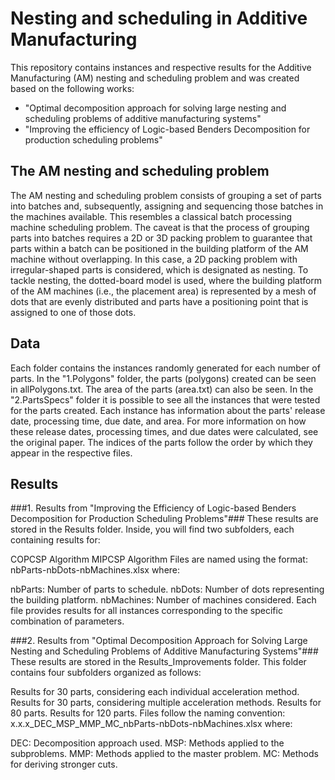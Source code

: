 # Nesting and scheduling in Additive Manufacturing
This repository contains instances and respective results for the Additive Manufacturing (AM) nesting and scheduling problem and was created based on the following works:
 - "Optimal decomposition approach for solving large nesting and scheduling problems of additive manufacturing systems"
 - "Improving the efficiency of Logic-based Benders Decomposition for production scheduling problems"

## The AM nesting and scheduling problem
The AM nesting and scheduling problem consists of grouping a set of parts into batches and, subsequently, assigning and sequencing those batches in the machines available. This resembles a classical batch processing machine scheduling problem. The caveat is that the process of grouping parts into batches requires a 2D or 3D packing problem to guarantee that parts within a batch can be positioned in the building platform of the AM machine without overlapping. In this case, a 2D packing problem with irregular-shaped parts is considered, which is designated as nesting. To tackle nesting, the dotted-board model is used, where the building platform of the AM machines (i.e., the placement area) is represented by a mesh of dots that are evenly distributed and parts have a positioning point that is assigned to one of those dots.

## Data
Each folder contains the instances randomly generated for each number of parts. In the "1.Polygons" folder, the parts (polygons) created can be seen in allPolygons.txt. The area of the parts (area.txt) can also be seen. In the "2.PartsSpecs" folder it is possible to see all the instances that were tested for the parts created. Each instance has information about the parts' release date, processing time, due date, and area. For more information on how these release dates, processing times, and due dates were calculated, see the original paper. The indices of the parts follow the order by which they appear in the respective files.

## Results
###1. Results from "Improving the Efficiency of Logic-based Benders Decomposition for Production Scheduling Problems"###
These results are stored in the Results folder. Inside, you will find two subfolders, each containing results for:

COPCSP Algorithm
MIPCSP Algorithm
Files are named using the format:
nbParts-nbDots-nbMachines.xlsx
where:

nbParts: Number of parts to schedule.
nbDots: Number of dots representing the building platform.
nbMachines: Number of machines considered.
Each file provides results for all instances corresponding to the specific combination of parameters.

###2. Results from "Optimal Decomposition Approach for Solving Large Nesting and Scheduling Problems of Additive Manufacturing Systems"###
These results are stored in the Results_Improvements folder. This folder contains four subfolders organized as follows:

Results for 30 parts, considering each individual acceleration method.
Results for 30 parts, considering multiple acceleration methods.
Results for 80 parts.
Results for 120 parts.
Files follow the naming convention:
x.x.x_DEC_MSP_MMP_MC_nbParts-nbDots-nbMachines.xlsx
where:

DEC: Decomposition approach used.
MSP: Methods applied to the subproblems.
MMP: Methods applied to the master problem.
MC: Methods for deriving stronger cuts.

